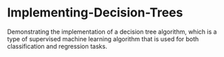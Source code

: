 # Implementing-Decision-Trees
Demonstrating the implementation of a decision tree algorithm, which is a type of supervised machine learning algorithm that is used for both classification and regression tasks.
